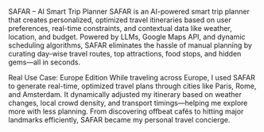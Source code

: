 SAFAR – AI Smart Trip Planner
SAFAR is an AI-powered smart trip planner that creates personalized, optimized travel itineraries based on user preferences, real-time constraints, and contextual data like weather, location, and budget. Powered by LLMs, Google Maps API, and dynamic scheduling algorithms, SAFAR eliminates the hassle of manual planning by curating day-wise travel routes, top attractions, food stops, and hidden gems—all in seconds.

Real Use Case: Europe Edition
While traveling across Europe, I used SAFAR to generate real-time, optimized travel plans through cities like Paris, Rome, and Amsterdam. It dynamically adjusted my itinerary based on weather changes, local crowd density, and transport timings—helping me explore more with less planning. From discovering offbeat cafés to hitting major landmarks efficiently, SAFAR became my personal travel concierge.

